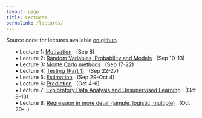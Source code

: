 ```yaml
---
layout: page
title: Lectures
permalink: /lectures/
---
```


<style>
ul{counter-reset: item;list-style-type:none;}
ul li:before{content:'• Lecture 'counter(item, decimal)': ';counter-increment:item;}
</style>

Source code for lectures available [on github](https://github.com/kdlevin-uwstat/STAT340-Fall2021/tree/master/lecs).

 - [Motivation](../lecs/01) &nbsp; (Sep 8)
 - [Random Variables, Probability and Models](../lecs/02) &nbsp; (Sep 10-13)
 - [Monte Carlo methods](../lecs/03) &nbsp; (Sep 17-22)
 - [Testing (Part 1)](../lecs/04) &nbsp; (Sep 22-27)
 - [Estimation](../lecs/05) &nbsp; (Sep 29-Oct 4)
 - [Prediction](../lecs/06) &nbsp; (Oct 4-6)
 - [Exploratory Data Analysis and Unsupervised Learning](../lecs/07) &nbsp; (Oct 8-13)
 - [Regression in more detail (simple, logistic, multiple)](../lecs/08) &nbsp; (Oct 20-..)
